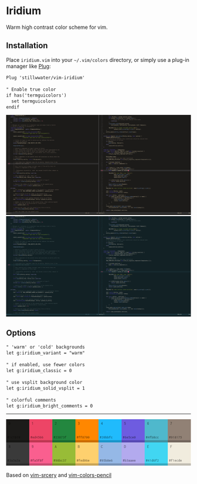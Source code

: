 # Iridium

Warm high contrast color scheme for vim.

## Installation

Place `iridium.vim` into your `~/.vim/colors` directory, or simply use a plug-in manager like [Plug](https://github.com/junegunn/vim-plug):

```VimL
Plug 'stillwwater/vim-iridium'

" Enable true color
if has('termguicolors')
  set termguicolors
endif
```

![warm](assets/cpp_warm.png)
![cold](assets/cpp_cold.png)

## Options
```VimL
" 'warm' or 'cold' backgrounds
let g:iridium_variant = "warm"

" if enabled, use fewer colors
let g:iridium_classic = 0

" use vsplit background color
let g:iridium_solid_vsplit = 1

" colorful comments
let g:iridium_bright_comments = 0
```

---

![palette](./assets/palette.png)

Based on [vim-srcery](https://github.com/srcery-colors/srcery-vim) and [vim-colors-pencil](https://github.com/preservim/vim-colors-pencil)

